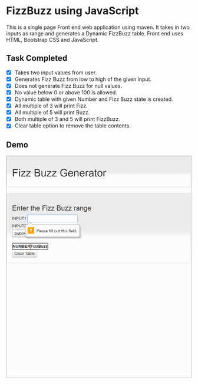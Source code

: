 # FizzBuzz using JavaScript

This is a single page Front end web application using maven. 
It takes in two inputs as range and generates a Dynamic FizzBuzz table. 
Front end uses HTML, Bootstrap CSS and JavaScript. 

## Task Completed

- [x] Takes two input values from user.
- [x] Generates Fizz Buzz from low to high of the given input.
- [x] Does not generate Fizz Buzz for null values.
- [x] No value below 0 or above 100 is allowed.
- [x] Dynamic table with given Number and Fizz Buzz state is created.
- [x] All multiple of 3 will print Fizz.
- [x] All multiple of 5 will print Buzz.
- [x] Both multiple of 3 and 5 will print FizzBuzz.
- [x] Clear table option to remove the table contents.

## Demo

![demo](demo.gif)
